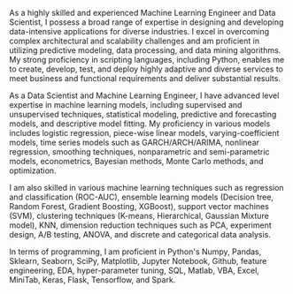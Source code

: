 As a highly skilled and experienced Machine Learning Engineer and Data Scientist, I possess a broad range of expertise in designing and developing data-intensive applications for diverse industries. I excel in overcoming complex architectural and scalability challenges and am proficient in utilizing predictive modeling, data processing, and data mining algorithms. My strong proficiency in scripting languages, including Python, enables me to create, develop, test, and deploy highly adaptive and diverse services to meet business and functional requirements and deliver substantial results.

As a Data Scientist and Machine Learning Engineer, I have advanced level expertise in machine learning models, including supervised and unsupervised techniques, statistical modeling, predictive and forecasting models, and descriptive model fitting. My proficiency in various models includes logistic regression, piece-wise linear models, varying-coefficient models, time series models such as GARCH/ARCH/ARIMA, nonlinear regression, smoothing techniques, nonparametric and semi-parametric models, econometrics, Bayesian methods, Monte Carlo methods, and optimization. 

I am also skilled in various machine learning techniques such as regression and classification (ROC-AUC), ensemble learning models (Decision tree, Random Forest, Gradient Boosting, XGBoost), support vector machines (SVM), clustering techniques (K-means, Hierarchical, Gaussian Mixture model), KNN, dimension reduction techniques such as PCA, experiment design, A/B testing, ANOVA, and discrete and categorical data analysis.

In terms of programming, I am proficient in Python's Numpy, Pandas, Sklearn, Seaborn, SciPy, Matplotlib, Jupyter Notebook, Github, feature engineering, EDA, hyper-parameter tuning, SQL, Matlab, VBA, Excel, MiniTab, Keras, Flask, Tensorflow, and Spark.
